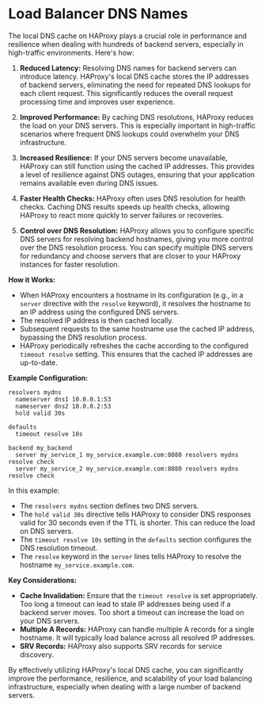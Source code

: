 # Load Balancer DNS Names

The local DNS cache on HAProxy plays a crucial role in performance and resilience when dealing with hundreds of backend servers, especially in high-traffic environments. Here's how:

1. **Reduced Latency:** Resolving DNS names for backend servers can introduce latency. HAProxy's local DNS cache stores the IP addresses of backend servers, eliminating the need for repeated DNS lookups for each client request. This significantly reduces the overall request processing time and improves user experience.

2. **Improved Performance:** By caching DNS resolutions, HAProxy reduces the load on your DNS servers. This is especially important in high-traffic scenarios where frequent DNS lookups could overwhelm your DNS infrastructure.

3. **Increased Resilience:**  If your DNS servers become unavailable, HAProxy can still function using the cached IP addresses. This provides a level of resilience against DNS outages, ensuring that your application remains available even during DNS issues.

4. **Faster Health Checks:** HAProxy often uses DNS resolution for health checks.  Caching DNS results speeds up health checks, allowing HAProxy to react more quickly to server failures or recoveries.

5. **Control over DNS Resolution:** HAProxy allows you to configure specific DNS servers for resolving backend hostnames, giving you more control over the DNS resolution process. You can specify multiple DNS servers for redundancy and choose servers that are closer to your HAProxy instances for faster resolution.


**How it Works:**

* When HAProxy encounters a hostname in its configuration (e.g., in a `server` directive with the `resolve` keyword), it resolves the hostname to an IP address using the configured DNS servers.
* The resolved IP address is then cached locally.
* Subsequent requests to the same hostname use the cached IP address, bypassing the DNS resolution process.
* HAProxy periodically refreshes the cache according to the configured `timeout resolve` setting. This ensures that the cached IP addresses are up-to-date.


**Example Configuration:**

```
resolvers mydns
  nameserver dns1 10.0.0.1:53
  nameserver dns2 10.0.0.2:53
  hold valid 30s

defaults
  timeout resolve 10s

backend my_backend
  server my_service_1 my_service.example.com:8080 resolvers mydns resolve check
  server my_service_2 my_service.example.com:8080 resolvers mydns resolve check
```

In this example:

* The `resolvers mydns` section defines two DNS servers.
* The `hold valid 30s` directive tells HAProxy to consider DNS responses valid for 30 seconds even if the TTL is shorter. This can reduce the load on DNS servers.
* The `timeout resolve 10s` setting in the `defaults` section configures the DNS resolution timeout.
* The `resolve` keyword in the `server` lines tells HAProxy to resolve the hostname `my_service.example.com`.

**Key Considerations:**

* **Cache Invalidation:**  Ensure that the `timeout resolve` is set appropriately. Too long a timeout can lead to stale IP addresses being used if a backend server moves. Too short a timeout can increase the load on your DNS servers.
* **Multiple A Records:** HAProxy can handle multiple A records for a single hostname. It will typically load balance across all resolved IP addresses.
* **SRV Records:**  HAProxy also supports SRV records for service discovery.


By effectively utilizing HAProxy's local DNS cache, you can significantly improve the performance, resilience, and scalability of your load balancing infrastructure, especially when dealing with a large number of backend servers.
